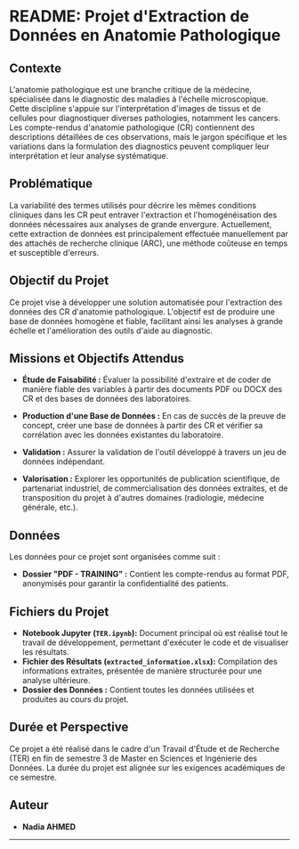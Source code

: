 # README: Projet d'Extraction de Données en Anatomie Pathologique

## Contexte

L'anatomie pathologique est une branche critique de la médecine, spécialisée dans le diagnostic des maladies à l'échelle microscopique. Cette discipline s'appuie sur l'interprétation d'images de tissus et de cellules pour diagnostiquer diverses pathologies, notamment les cancers. Les compte-rendus d'anatomie pathologique (CR) contiennent des descriptions détaillées de ces observations, mais le jargon spécifique et les variations dans la formulation des diagnostics peuvent compliquer leur interprétation et leur analyse systématique.

## Problématique

La variabilité des termes utilisés pour décrire les mêmes conditions cliniques dans les CR peut entraver l'extraction et l'homogénéisation des données nécessaires aux analyses de grande envergure. Actuellement, cette extraction de données est principalement effectuée manuellement par des attachés de recherche clinique (ARC), une méthode coûteuse en temps et susceptible d'erreurs.

## Objectif du Projet

Ce projet vise à développer une solution automatisée pour l'extraction des données des CR d'anatomie pathologique. L'objectif est de produire une base de données homogène et fiable, facilitant ainsi les analyses à grande échelle et l'amélioration des outils d'aide au diagnostic.

## Missions et Objectifs Attendus

- **Étude de Faisabilité :** Évaluer la possibilité d'extraire et de coder de manière fiable des variables à partir des documents PDF ou DOCX des CR et des bases de données des laboratoires.

- **Production d'une Base de Données :** En cas de succès de la preuve de concept, créer une base de données à partir des CR et vérifier sa corrélation avec les données existantes du laboratoire.

- **Validation :** Assurer la validation de l'outil développé à travers un jeu de données indépendant.

- **Valorisation :** Explorer les opportunités de publication scientifique, de partenariat industriel, de commercialisation des données extraites, et de transposition du projet à d'autres domaines (radiologie, médecine générale, etc.).

## Données

Les données pour ce projet sont organisées comme suit :

- **Dossier "PDF - TRAINING" :** Contient les compte-rendus au format PDF, anonymisés pour garantir la confidentialité des patients.

## Fichiers du Projet

- **Notebook Jupyter (`TER.ipynb`):** Document principal où est réalisé tout le travail de développement, permettant d'exécuter le code et de visualiser les résultats.
- **Fichier des Résultats (`extracted_information.xlsx`):** Compilation des informations extraites, présentée de manière structurée pour une analyse ultérieure.
- **Dossier des Données :** Contient toutes les données utilisées et produites au cours du projet.

## Durée et Perspective

Ce projet a été réalisé dans le cadre d'un Travail d'Étude et de Recherche (TER) en fin de semestre 3 de Master en Sciences et Ingénierie des Données. La durée du projet est alignée sur les exigences académiques de ce semestre.

## Auteur

- **Nadia AHMED**

---
